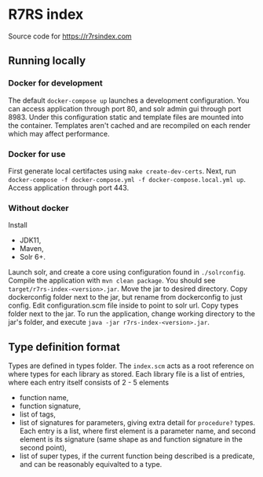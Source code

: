# R7RS index

Source code for https://r7rsindex.com

## Running locally

### Docker for development

The default `docker-compose up` launches a development configuration. You can access application through port 80, and solr admin gui through port 8983. Under this configuration static and template files
are mounted into the container. Templates aren't cached and are recompiled on each render which may affect performance.

### Docker for use

First generate local certifactes using `make create-dev-certs`. Next, run `docker-compose -f docker-compose.yml -f docker-compose.local.yml up`. Access application through port 443.

### Without docker

Install 
* JDK11, 
* Maven, 
* Solr 6+. 

Launch solr, and create a core using configuration found in `./solrconfig`. Compile the application with `mvn clean package`. You should see `target/r7rs-index-<version>.jar`. Move the jar to desired directory. Copy dockerconfig folder next to the jar, but rename from dockerconfig to just config. Edit configuration.scm file inside to point to solr url. Copy types folder next to the jar. To run the application, change working directory to the jar's folder, and execute `java -jar r7rs-index-<version>.jar`.

## Type definition format

Types are defined in types folder. The `index.scm` acts as a root reference on where types for each library as stored. Each library file is a list of entries, where each entry itself consists of 2 - 5 elements

* function name,
* function signature,
* list of tags,
* list of signatures for parameters, giving extra detail for `procedure?` types. Each entry is a list, where first element is a parameter name, and second element is its signature (same shape as and function signature in the second point),
* list of super types, if the current function being described is a predicate, and can be reasonably equivalted to a type.
